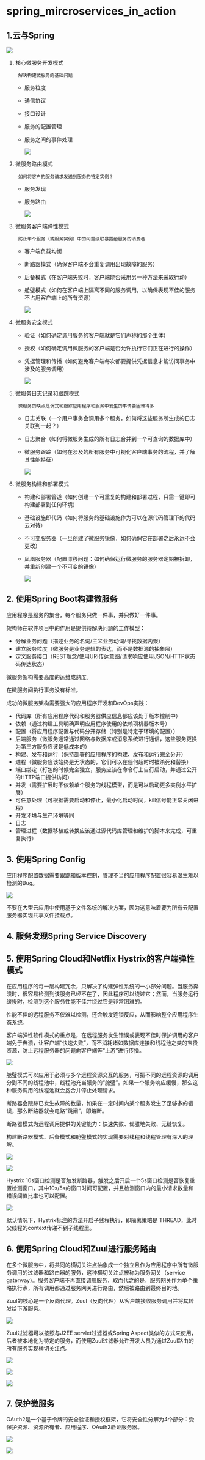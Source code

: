 # spring_mircroservices_in_action

## 1.云与Spring

![](./resources/P-1-14.png)

1. 核心微服务开发模式

        解决构建微服务的基础问题

    - 服务粒度
    - 通信协议
    - 接口设计
    - 服务的配置管理
    - 服务之间的事件处理

        ![](./resources/P-1-08.png)

2. 微服务路由模式

        如何将客户的服务请求发送到服务的特定实例？
    
    - 服务发现
    - 服务路由

        ![](./resources/P-1-09.png)

3. 微服务客户端弹性模式

        防止单个服务（或服务实例）中的问题级联暴露给服务的消费者

    - 客户端负载均衡
    - 断路器模式（确保客户端不会重复调用出现故障的服务）
    - 后备模式（在客户端失败时，客户端能否采用另一种方法来采取行动）
    - 舱璧模式（如何在客户端上隔离不同的服务调用，以确保表现不佳的服务不占用客户端上的所有资源）

        ![](./resources/P-1-10.png)

4. 微服务安全模式

    - 验证（如何确定调用服务的客户端就是它们声称的那个主体）
    - 授权（如何确定调用微服务的客户端是否允许执行它们正在进行的操作）
    - 凭据管理和传播（如何避免客户端每次都要提供凭据信息才能访问事务中涉及的服务调用）

        ![](./resources/P-1-11.png)

5. 微服务日志记录和跟踪模式

        微服务的缺点是调式和跟踪应用程序和服务中发生的事情要困难得多
        
    - 日志关联（一个用户事务会调用多个服务，如何将这些服务所生成的日志关联到一起？）
    - 日志聚合（如何将微服务生成的所有日志合并到一个可查询的数据库中）
    - 微服务跟踪（如何在涉及的所有服务中可视化客户端事务的流程，并了解其性能特征）

        ![](./resources/P-1-12.png)

6. 微服务构建和部署模式

    - 构建和部署管道（如何创建一个可重复的构建和部署过程，只需一键即可构建部署到任何环境）
    - 基础设施即代码（如何将服务的基础设施作为可以在源代码管理下的代码去对待）
    - 不可变服务器（一旦创建了微服务镜像，如何确保它在部署之后永远不会更改）
    - 凤凰服务器（配置漂移问题：如何确保运行微服务的服务器定期被拆卸，并重新创建一个不可变的镜像）

        ![](./resources/P-1-13.png)

## 2. 使用Spring Boot构建微服务

应用程序是服务的集合，每个服务只做一件事，并只做好一件事。

架构师在软件项目中的作用是提供待解决问题的工作模型：
- 分解业务问题（描述业务的名词/主义业务动词/寻找数据内聚）
- 建立服务粒度（微服务是业务逻辑的表达，而不是数据源的抽象层）
- 定义服务接口（REST理念/使用URI传达意图/请求响应使用JSON/HTTP状态码传达状态）

微服务架构需要高度的运维成熟度。

在微服务间执行事务没有标准。

成功的微服务架构需要强大的应用程序开发和DevOps实践：
- 代码库（所有应用程序代码和服务器供应信息都应该处于版本控制中）
- 依赖（通过构建工具明确声明应用程序使用的依赖项机器版本号）
- 配置（将应用程序配置与代码分开存储（特别是特定于环境的配置））
- 后端服务（微服务通常通过网络与数据库或消息系统进行通信，这些服务更换为第三方服务应该是低成本的）
- 构建、发布和运行（保持部署的应用程序的构建、发布和运行完全分开）
- 进程（微服务应该始终是无状态的，它们可以在任何超时时被杀死和替换）
- 端口绑定（打包的时候完全独立，服务应该在命令行上自行启动，并通过公开的HTTP端口提供访问）
- 并发（需要扩展时不依赖单个服务的线程模型，而是可以启动更多实例水平扩展）
- 可任意处理（可根据需要启动和停止，最小化启动时间，kill信号能正常关闭进程）
- 开发环境与生产环境等同
- 日志
- 管理进程（数据移植或转换应该通过源代码库管理和维护的脚本来完成，可重复执行）

## 3. 使用Spring Config

应用程序配置数据需要跟踪和版本控制，管理不当的应用程序配置很容易滋生难以检测的Bug。

![](./resources/P-3-2.png)

不要在大型云应用中使用基于文件系统的解决方案，因为这意味着要为所有云配置服务器实现共享文件挂载点。

## 4. 服务发现Spring Service Discovery

## 5. 使用Spring Cloud和Netflix Hystrix的**客户端弹性模式**

在应用程序的每一层构建冗余，只解决了构建弹性系统的一小部分问题。当服务奔溃时，很容易检测到该服务已经不在了，因此程序可以绕过它；然而，当服务运行缓慢时，检测到这个服务性能不佳并绕过它是非常困难的。

性能不佳的远程服务不仅难以检测，还会触发连锁反应，从而影响整个应用程序生态系统。

客户端弹性软件模式的重点是，在远程服务发生错误或表现不佳时保护调用的客户端免于奔溃，让客户端“快速失败”，而不消耗诸如数据库连接和线程池之类的宝贵资源，防止远程服务器的问题向客户端等“上游”进行传播。

![](./resources/P-5-1.png)

舱璧模式可以应用于必须与多个远程资源交互的服务，可把不同的远程资源的调用分到不同的线程池中，线程池充当服务的“舱璧”。如果一个服务响应缓慢，那么这种服务调用的线程池就会抱合并停止处理请求。

断路器会跟踪已发生故障的数量，如果在一定时间内某个服务发生了足够多的错误，那么断路器就会电路“跳闸”，即熔断。

断路器模式为远程调用提供的关键能力：快速失败、优雅地失败、无缝恢复。

构建断路器模式、后备模式和舱璧模式的实现需要对线程和线程管理有深入的理解。

![](./resources/P-5-4.png)

![](./resources/P-5-8.png)

Hystrix 10s窗口检测是否触发断路器，触发之后开启一个5s窗口检测是否恢复重置检测窗口，其中10s/5s的窗口时间可配置，并且检测窗口内的最小请求数量和错误阈值比率也可以配置。

![](./resources/P-5-9.png)

默认情况下，Hystrix标注的方法开启子线程执行，即隔离策略是 THREAD，此时父线程的context传递不到子线程里。

## 6. 使用Spring Cloud和Zuul进行服务路由

在多个微服务中，将共同的横切关注点抽象成一个独立且作为应用程序中所有微服务调用的过滤器和路由器的服务，这种横切关注点被称为服务网关（service gaterway）。服务客户端不再直接调用服务，取而代之的是，服务网关作为单个策略执行点，所有调用都通过服务网关进行路由，然后被路由到最终目的地。

Zuul的核心是一个反向代理。Zuul（反向代理）从客户端接收服务调用并将其转发给下游服务。

![](./resources/P-6-3.png)

Zuul过滤器可以按照与J2EE servlet过滤器或Spring Aspect类似的方式来使用，后者被本地化为特定的服务，而使用Zuul过滤器允许开发人员为通过Zuul路由的所有服务实现横切关注点。

![](./resources/P-6-11.png)

![](./resources/P-6-12.png)

![](./resources/P-6-13.png)


## 7. 保护微服务

OAuth2是一个基于令牌的安全验证和授权框架，它将安全性分解为4个部分：受保护资源、资源所有者、应用程序、OAuth2验证服务器。

![](./resources/P-OAuth2.png)

![](./resources/P-OAuth2-Tracking.png)
